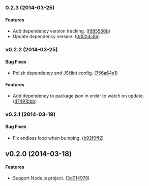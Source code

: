 <a name="0.2.3"></a>
### 0.2.3 (2014-03-25)


#### Features

* Add dependency version tracking. ([f985566b](http://github.com/ivanzhaowy/generator-wdj/commit/f985566b90b959c1fa35fd3f743449e38e1338a6))
* Update dependency version. ([0d00dc8e](http://github.com/ivanzhaowy/generator-wdj/commit/0d00dc8e6a51ce3cd43b7040e5304a596f36e4be))


<a name="v0.2.2"></a>
### v0.2.2 (2014-03-25)


#### Bug Fixes

* Polish dependency and JSHint config. ([756a64e1](http://github.com/ivanzhaowy/generator-wdj/commit/756a64e170a95a73cd85deea108ed5b8a6d18e48))


#### Features

* Add dependency to package.json in order to watch on update. ([d7491bbb](http://github.com/ivanzhaowy/generator-wdj/commit/d7491bbb461fa54fc590108c0fb509bbc19c5f56))

<a name="v0.2.1"></a>
### v0.2.1 (2014-03-19)


#### Bug Fixes

* Fix endless loop when bumping. ([b92f0ff2](http://github.com/ivanzhaowy/generator-wdj/commit/b92f0ff2a2afd696f01736caae1d6512e421e48f))

<a name="v0.2.0"></a>
## v0.2.0 (2014-03-18)


#### Features

* Support Node.js project. ([3d014978](http://github.com/ivanzhaowy/generator-wdj/commit/3d0149784ee3ff907b11158c8f85cc71cf9cacf3))

